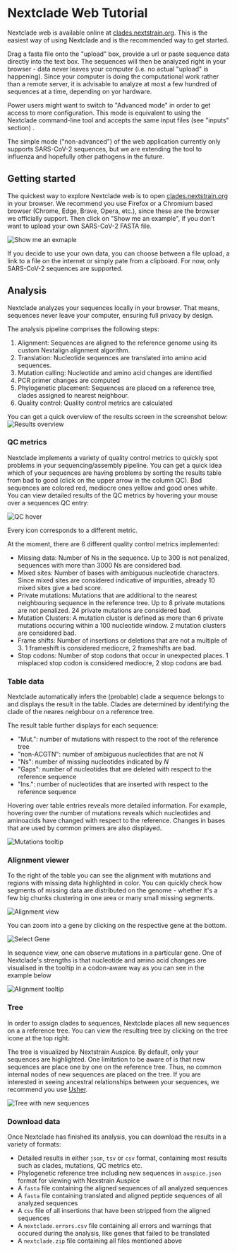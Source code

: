# Nextclade Web Tutorial

Nextclade web is available online at [clades.nextstrain.org](https://clades.nextstrain.org). This is the easiest way of using Nextclade and is the recommended way to get started.

Drag a fasta file onto the "upload" box, provide a url or paste sequence data directly into the text box. The sequences will then be analyzed right in your browser - data never leaves your computer (i.e. no actual "upload" is happening). Since your computer is doing the computational work rather than a remote server, it is advisable to analyze at most a few hundred of sequences at a time, depending on yor hardware.

Power users might want to switch to "Advanced mode" in order to get access to more configuration. This mode is equivalent to using the Nextclade command-line tool and accepts the same input files (see "inputs" section) <!--- Need to link to CLI docs here -->.

The simple mode ("non-advanced") of the web application currently only supports SARS-CoV-2 sequences, but we are extending the tool to influenza and hopefully other pathogens in the future.

## Getting started

The quickest way to explore Nextclade web is to open [clades.nextstrain.org](https://clades.nextstrain.org) in your browser. We recommend you use Firefox or a Chromium based browser (Chrome, Edge, Brave, Opera, etc.), since these are the browser we officially support. Then click on "Show me an example", if you don't want to upload your own SARS-CoV-2 FASTA file.  

![Show me an exmaple](assets/web_show-example.png)

If you decide to use your own data, you can choose between a file upload, a link to a file on the internet or simply pate from a clipboard. For now, only SARS-CoV-2 sequences are supported.

## Analysis

Nextclade analyzes your sequences locally in your browser. That means, sequences never leave your computer, ensuring full privacy by design.

The analysis pipeline comprises the following steps:
1. Alignment: Sequences are aligned to the reference genome using its custom Nextalign alignment algorithm.
2. Translation: Nucleotide sequences are translated into amino acid sequences.
3. Mutation calling: Nucleotide and amino acid changes are identified
4. PCR primer changes are computed
5. Phylogenetic placement: Sequences are placed on a reference tree, clades assigned to nearest neighbour.
6. Quality control: Quality control metrics are calculated

You can get a quick overview of the results screen in the screenshot below:
![Results overview](assets/web_overview.png)

### QC metrics

Nextclade implements a variety of quality control metrics to quickly spot problems in your sequencing/assembly pipeline. You can get a quick idea which of your sequences are having problems by sorting the results table from bad to good (click on the upper arrow in the column QC). Bad sequences are colored red, mediocre ones yellow and good ones white. You can view detailed results of the QC metrics by hovering your mouse over a sequences QC entry:

![QC hover](assets/web_QC.png)

Every icon corresponds to a different metric.

At the moment, there are 6 different quality control metrics implemented:
- Missing data: Number of Ns in the sequence. Up to 300 is not penalized, sequences with more than 3000 Ns are considered bad.
- Mixed sites: Number of bases with ambiguous nucleotide characters. Since mixed sites are considered indicative of impurities, already 10 mixed sites give a bad score.
- Private mutations: Mutations that are additional to the nearest neighbouring sequence in the reference tree. Up to 8 private mutations are not penalized. 24 private mutations are considered bad.
- Mutation Clusters: A mutation cluster is defined as more than 6 private mutations occuring within a 100 nucleotide window. 2 mutation clusters are considered bad. 
- Frame shifts: Number of insertions or deletions that are not a multiple of 3. 1 frameshift is considered mediocre, 2 frameshifts are bad.
- Stop codons: Number of stop codons that occur in unexpected places. 1 misplaced stop codon is considered mediocre, 2 stop codons are bad.

### Table data

Nextclade automatically infers the (probable) clade a sequence belongs to and displays the result in the table. Clades are determined by identifying the clade of the neares neighbour on a reference tree. 

The result table further displays for each sequence: 
- "Mut.": number of mutations with respect to the root of the reference tree
- "non-ACGTN": number of ambiguous nucleotides that are not *N*
- "Ns": number of missing nucleotides indicated by *N*
- "Gaps": number of nucleotides that are deleted with respect to the reference sequence
- "Ins.": number of nucleotides that are inserted with respect to the reference sequence

Hovering over table entries reveals more detailed information. For example, hovering over the number of mutations reveals which nucleotides and aminoacids have changed with respect to the reference. Changes in bases that are used by common primers are also displayed.

![Mutations tooltip](assets/web_mut-tooltip.png)

### Alignment viewer

To the right of the table you can see the alignment with mutations and regions with missing data highlighted in color. You can quickly check how segments of missing data are distributed on the genome - whether it's a few big chunks clustering in one area or many small missing segments.

![Alignment view](assets/web_alignment.png)

You can zoom into a gene by clicking on the respective gene at the bottom.

![Select Gene](assets/web_click-gene.png)

In sequence view, one can observe mutations in a particular gene. One of Nextclade's strengths is that nucleotide and amino acid changes are visualised in the tooltip in a codon-aware way as you can see in the example below

![Alignment tooltip](assets/web_alignment-tip.png)

### Tree

In order to assign clades to sequences, Nextclade places all new sequences on a a reference tree. You can view the resulting tree by clicking on the tree icone at the top right.

The tree is visualized by Nextstrain Auspice. By default, only your sequences are highlighted. One limitation to be aware of is that new sequences are place one by one on the reference tree. Thus, no common internal nodes of new sequences are placed on the tree. If you are interested in seeing ancestral relationships between your sequences, we recommend you use [Usher](https://genome.ucsc.edu/cgi-bin/hgPhyloPlace).

![Tree with new sequences](assets/web_tree.png)

### Download data

Once Nextclade has finished its analysis, you can download the results in a variety of formats:
- Detailed results in either `json`, `tsv` or `csv` format, containing most results such as clades, mutations, QC metrics etc.
- Phylogenetic reference tree including new sequences in `auspice.json` format for viewing with Nexstrain Auspice
- A `fasta` file containing the aligned sequences of all analyzed sequences
- A `fasta` file containing translated and aligned peptide sequences of all analyzed sequences
- A `csv` file of all insertions that have been stripped from the aligned sequences
- A `nextclade.errors.csv` file containing all errors and warnings that occured during the analysis, like genes that failed to be translated 
- A `nextclade.zip` file containing all files mentioned above